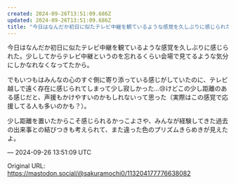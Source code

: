 ```yaml
---
created: 2024-09-26T13:51:09.686Z
updated: 2024-09-26T13:51:09.686Z
title: "今日はなんだか初日に似たテレビ中継を観ているような感覚を久しぶりに感じられた。少ししてからテレビ中継というのを忘れるくらい会場で見てるような気分にしかなれなくな[...]"
---
```


<p>今日はなんだか初日に似たテレビ中継を観ているような感覚を久しぶりに感じられた。少ししてからテレビ中継というのを忘れるくらい会場で見てるような気分にしかなれなくなってたから。</p><p>でもいつもはみんなの心のすぐ側に寄り添っている感じがしていたのに、テレビ越しで遠く存在に感じられてしまって少し寂しかった…😢けどこの少し距離のある感じだと、声援もかけやすいのかもしれないって思った（実際はこの感覚で応援してる人も多いのかも？）。</p><p>少し距離を置いたからこそ感じられるかっこよさや、みんなが経験してきた過去の出来事との結びつきも考えられて、また違った色のプリズムきらめきが見えたよ。</p>

&mdash; 2024-09-26 13:51:09 UTC

Original URL: https://mastodon.social/@sakuramochi0/113204177776638082
